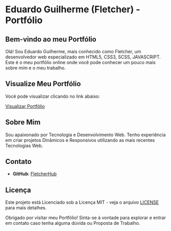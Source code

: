# Eduardo Guilherme (Fletcher) - Portfólio

## Bem-vindo ao meu Portfólio

Olá! Sou Eduardo Guilherme, mais conhecido como Fletcher, um desenvolvedor web especializado em HTML5, CSS3, SCSS, JAVASCRIPT. Este é o meu portfólio online onde você pode conhecer um pouco mais sobre mim e o meu trabalho.

## Visualize Meu Portfólio

Você pode visualizar clicando no link abaixo:

[Visualizar Portfólio](https://fletcherhub.github.io/portfolio/)

## Sobre Mim

Sou apaixonado por Tecnologia e Desenvolvimento Web. Tenho experiência em criar projetos Dinâmicos e Responsivos utilizando as mais recentes Tecnologias Web. 

## Contato

- **GitHub**: [FletcherHub](https://github.com/FletcherHub)

## Licença

Este projeto está Licenciado sob a Licença MIT - veja o arquivo [LICENSE](LICENSE) para mais detalhes.

Obrigado por visitar meu Portfólio! Sinta-se à vontade para explorar e entrar em contato caso tenha alguma dúvida ou Proposta de Trabalho.